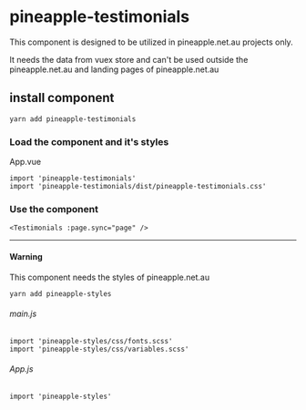 # pineapple-testimonials

This component is designed to be utilized in pineapple.net.au projects only.

It needs the data from vuex store and can't be used outside the pineapple.net.au and landing pages of pineapple.net.au

## install component
```
yarn add pineapple-testimonials
```

### Load the component and it's styles

App.vue
```
import 'pineapple-testimonials'
import 'pineapple-testimonials/dist/pineapple-testimonials.css'
```

### Use the component

```
<Testimonials :page.sync="page" />
```

_____________________________________

#### Warning

This component needs the styles of pineapple.net.au

```
yarn add pineapple-styles
```

###### main.js
```
import 'pineapple-styles/css/fonts.scss'
import 'pineapple-styles/css/variables.scss'
```

###### App.js
```
import 'pineapple-styles'
```
